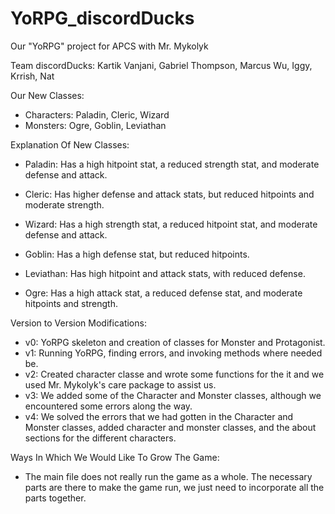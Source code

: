 # YoRPG_discordDucks
Our "YoRPG" project for APCS with Mr. Mykolyk

Team discordDucks: Kartik Vanjani, Gabriel Thompson, Marcus Wu, Iggy, Krrish, Nat


Our New Classes: 
- Characters: Paladin, Cleric, Wizard
- Monsters: Ogre, Goblin, Leviathan

Explanation Of New Classes:
- Paladin: Has a high hitpoint stat, a reduced strength stat, and moderate defense and attack.
- Cleric: Has higher defense and attack stats, but reduced hitpoints and moderate strength.
- Wizard: Has a high strength stat, a reduced hitpoint stat, and moderate defense and attack.

- Goblin: Has a high defense stat, but reduced hitpoints.
- Leviathan: Has high hitpoint and attack stats, with reduced defense.
- Ogre: Has a high attack stat, a reduced defense stat, and moderate hitpoints and strength.  

Version to Version Modifications:
- v0: YoRPG skeleton and creation of classes for Monster and Protagonist. 
- v1: Running YoRPG, finding errors, and invoking methods where needed be.
- v2: Created character classe and wrote some functions for the it and we used Mr. Mykolyk's care package to assist us. 
- v3: We added some of the Character and Monster classes, although we encountered some errors along the way. 
- v4: We solved the errors that we had gotten in the Character and Monster classes, added character and monster classes, and the about sections for the different   characters. 

Ways In Which We Would Like To Grow The Game: 
- The main file does not really run the game as a whole. The necessary parts are there to make the game run, we just need to incorporate all the parts together. 
